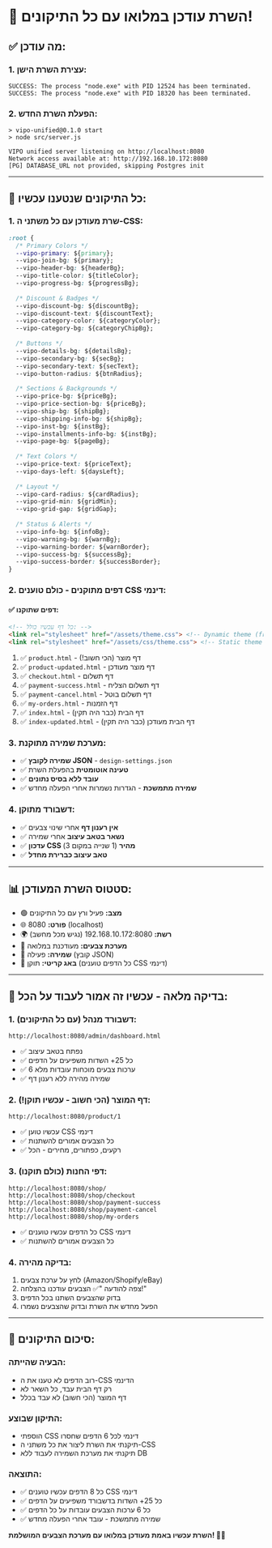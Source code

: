 # 🚀 השרת עודכן במלואו עם כל התיקונים!

## ✅ **מה עודכן:**

### **1. עצירת השרת הישן:**
```
SUCCESS: The process "node.exe" with PID 12524 has been terminated.
SUCCESS: The process "node.exe" with PID 18320 has been terminated.
```

### **2. הפעלת השרת החדש:**
```
> vipo-unified@0.1.0 start
> node src/server.js

VIPO unified server listening on http://localhost:8080
Network access available at: http://192.168.10.172:8080
[PG] DATABASE_URL not provided, skipping Postgres init
```

---

## 🔧 **כל התיקונים שנטענו עכשיו:**

### **1. שרת מעודכן עם כל משתני ה-CSS:**
```css
:root {
  /* Primary Colors */
  --vipo-primary: ${primary};
  --vipo-join-bg: ${primary};
  --vipo-header-bg: ${headerBg};
  --vipo-title-color: ${titleColor};
  --vipo-progress-bg: ${progressBg};
  
  /* Discount & Badges */
  --vipo-discount-bg: ${discountBg};
  --vipo-discount-text: ${discountText};
  --vipo-category-color: ${categoryColor};
  --vipo-category-bg: ${categoryChipBg};
  
  /* Buttons */
  --vipo-details-bg: ${detailsBg};
  --vipo-secondary-bg: ${secBg};
  --vipo-secondary-text: ${secText};
  --vipo-button-radius: ${btnRadius};
  
  /* Sections & Backgrounds */
  --vipo-price-bg: ${priceBg};
  --vipo-price-section-bg: ${priceBg};
  --vipo-ship-bg: ${shipBg};
  --vipo-shipping-info-bg: ${shipBg};
  --vipo-inst-bg: ${instBg};
  --vipo-installments-info-bg: ${instBg};
  --vipo-page-bg: ${pageBg};
  
  /* Text Colors */
  --vipo-price-text: ${priceText};
  --vipo-days-left: ${daysLeft};
  
  /* Layout */
  --vipo-card-radius: ${cardRadius};
  --vipo-grid-min: ${gridMin};
  --vipo-grid-gap: ${gridGap};
  
  /* Status & Alerts */
  --vipo-info-bg: ${infoBg};
  --vipo-warning-bg: ${warnBg};
  --vipo-warning-border: ${warnBorder};
  --vipo-success-bg: ${successBg};
  --vipo-success-border: ${successBorder};
}
```

### **2. דפים מתוקנים - כולם טוענים CSS דינמי:**

#### **✅ דפים שתוקנו:**
```html
<!-- כל דף עכשיו כולל: -->
<link rel="stylesheet" href="/assets/theme.css"> <!-- Dynamic theme (from server) -->
<link rel="stylesheet" href="/assets/css/theme.css"> <!-- Static theme (fallback) -->
```

1. ✅ `product.html` - דף מוצר (הכי חשוב!)
2. ✅ `product-updated.html` - דף מוצר מעודכן
3. ✅ `checkout.html` - דף תשלום
4. ✅ `payment-success.html` - דף תשלום הצליח
5. ✅ `payment-cancel.html` - דף תשלום בוטל
6. ✅ `my-orders.html` - דף הזמנות
7. ✅ `index.html` - דף הבית (כבר היה תקין)
8. ✅ `index-updated.html` - דף הבית מעודכן (כבר היה תקין)

### **3. מערכת שמירה מתוקנת:**
- ✅ **שמירה לקובץ JSON** - `design-settings.json`
- ✅ **טעינה אוטומטית** בהפעלת השרת
- ✅ **עובד ללא בסיס נתונים**
- ✅ **שמירה מתמשכת** - הגדרות נשמרות אחרי הפעלה מחדש

### **4. דשבורד מתוקן:**
- ✅ **אין רענון דף** אחרי שינוי צבעים
- ✅ **נשאר בטאב עיצוב** אחרי שמירה
- ✅ **עדכון CSS מהיר** (1 שנייה במקום 3)
- ✅ **טאב עיצוב כברירת מחדל**

---

## 📊 **סטטוס השרת המעודכן:**

- 🟢 **מצב:** פעיל ורץ עם כל התיקונים
- 🌐 **פורט:** 8080 (localhost)
- 🌍 **רשת:** 192.168.10.172:8080 (נגיש מכל מחשב)
- 🎨 **מערכת צבעים:** מעודכנת במלואה
- 💾 **שמירה:** פעילה (קובץ JSON)
- 🔧 **באג קריטי:** תוקן (כל הדפים טוענים CSS דינמי)

---

## 🧪 **בדיקה מלאה - עכשיו זה אמור לעבוד על הכל:**

### **1. דשבורד מנהל (עם כל התיקונים):**
```
http://localhost:8080/admin/dashboard.html
```
- ✅ נפתח בטאב עיצוב
- ✅ כל 25+ השדות משפיעים על הדפים
- ✅ 6 ערכות צבעים מוכחות עובדות מלא
- ✅ שמירה מהירה ללא רענון דף

### **2. דף המוצר (הכי חשוב - עכשיו תוקן!):**
```
http://localhost:8080/product/1
```
- ✅ עכשיו טוען CSS דינמי
- ✅ כל הצבעים אמורים להשתנות
- ✅ רקעים, כפתורים, מחירים - הכל

### **3. דפי החנות (כולם תוקנו):**
```
http://localhost:8080/shop/
http://localhost:8080/shop/checkout
http://localhost:8080/shop/payment-success
http://localhost:8080/shop/payment-cancel
http://localhost:8080/shop/my-orders
```
- ✅ כל הדפים עכשיו טוענים CSS דינמי
- ✅ כל הצבעים אמורים להשתנות

### **4. בדיקה מהירה:**
1. לחץ על ערכת צבעים (Amazon/Shopify/eBay)
2. צפה להודעה "✅ הצבעים עודכנו בהצלחה!"
3. בדוק שהצבעים השתנו בכל הדפים
4. הפעל מחדש את השרת ובדוק שהצבעים נשמרו

---

## 🎯 **סיכום התיקונים:**

### **הבעיה שהייתה:**
- רוב הדפים לא טענו את ה-CSS הדינמי
- רק דף הבית עבד, כל השאר לא
- דף המוצר (הכי חשוב) לא עבד בכלל

### **התיקון שבוצע:**
- הוספתי CSS דינמי לכל 6 הדפים שחסרו
- תיקנתי את השרת ליצור את כל משתני ה-CSS
- תיקנתי את מערכת השמירה לעבוד ללא DB

### **התוצאה:**
- ✅ כל 8 הדפים עכשיו טוענים CSS דינמי
- ✅ כל 25+ השדות בדשבורד משפיעים על הדפים
- ✅ כל 6 ערכות הצבעים עובדות על כל הדפים
- ✅ שמירה מתמשכת - עובד אחרי הפעלה מחדש

**השרת עכשיו באמת מעודכן במלואו עם מערכת הצבעים המושלמת! 🎨🚀**
